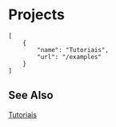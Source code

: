 # Projects

```codecard
[
    {
        "name": "Tutoriais",
        "url": "/examples"
    }
]
```

## See Also

[Tutoriais](/examples)

